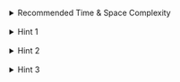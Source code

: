 <br>
<details class="hint-accordion">  
    <summary>Recommended Time & Space Complexity</summary>
    <p>
    You should aim for a solution with <code>O(n)</code> time and <code>O(n)</code> space, where <code>n</code> is the length of the given string. 
    </p>
</details>

<br>
<details class="hint-accordion">  
    <summary>Hint 1</summary>
    <p>
    A brute force solution would be to continuously remove valid brackets until no more can be removed. If the remaining string is empty, return true; otherwise, return false. This would result in an <code>O(n^2)</code> solution. Can we think of a better approach? Perhaps a data structure could help.
    </p>
</details>

<br>
<details class="hint-accordion">  
    <summary>Hint 2</summary>
    <p>
    We can use a stack to store characters. Iterate through the string by index. For an opening bracket, push it onto the stack. If the bracket is a closing type, check for the corresponding opening bracket at the top of the stack. If we don't find the corresponding opening bracket, immediately return false. Why does this work?
    </p>
</details>

<br>
<details class="hint-accordion">  
    <summary>Hint 3</summary>
    <p>
    In a valid parenthesis expression, every opening bracket must have a corresponding closing bracket. The stack is used to process the valid string, and it should be empty after the entire process. This ensures that there is a valid substring between each opening and closing bracket.
    </p>
</details>

